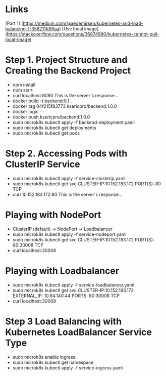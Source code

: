 # Links
[Part 1] (https://medium.com/@aedemirsen/kubernetes-and-load-balancing-1-358211fd9faa)
[Use local image] (https://stackoverflow.com/questions/36874880/kubernetes-cannot-pull-local-image)

# Step 1. Project Structure and Creating the Backend Project
- npm install
- npm start
- curl localhost:8080
    This is the server's response…
- docker build -t backend:0.1 .
- docker tag 04f215f83773 ksericpro/backend:1.0.0
- docker login
- docker push ksericpro/backend:1.0.0
- sudo microk8s kubectl apply -f backend-deployment.yaml
- sudo microk8s kubectl get deployments
- sudo microk8s kubectl get pods

# Step 2. Accessing Pods with ClusterIP Service
- sudo microk8s kubectl apply -f service-clusterip.yaml
- sudo microk8s kubectl get svc
  CLUSTER-IP:10.152.183.172   PORT(S): 80 TCP
- curl 10.152.183.172:80
    This is the server's response…


# Playing with NodePort
- ClusterIP (default) -> NodePort -> Loadbalancer
- sudo microk8s kubectl apply -f service-nodeport.yaml
- sudo microk8s kubectl get svc
  CLUSTER-IP:10.152.183.172   PORT(S): 80:30008 TCP
- curl localhost:30008

# Playing with Loadbalancer
- sudo microk8s kubectl apply -f service-loadbalancer.yaml
- sudo microk8s kubectl get svc
  CLUSTER-IP:10.152.183.172   EXTERNAL_IP: 10.64.140.44   PORTS: 80:30008 TCP
- curl localhost:30008

# Step 3 Load Balancing with Kubernetes LoadBalancer Service Type
- sudo microk8s enable ingress
- sudo microk8s kubectl get namespace
- sudo microk8s kubectl apply -f service-ingress.yaml
